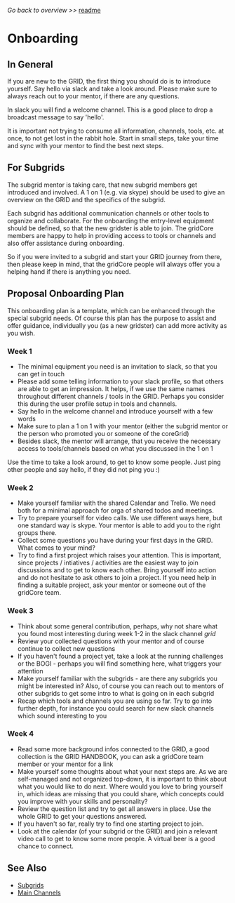 _Go back to overview >>_ [readme](../README.md)

# Onboarding


## In General

If you are new to the GRID, the first thing you should do is to introduce yourself.
Say hello via slack and take a look around. Please make sure to always reach out to your mentor, if there are any questions.

In slack you will find a welcome channel. This is a good place to drop a broadcast message to say 'hello'.

It is important not trying to consume all information, channels, tools, etc. at once, to not get lost in the rabbit hole.
Start in small steps, take your time and sync with your mentor to find the best next steps.


## For Subgrids

The subgrid mentor is taking care, that new subgrid members get introduced and involved.
A 1 on 1 (e.g. via skype) should be used to give an overview on the GRID and the specifics of the subgrid.

Each subgrid has additional communication channels or other tools to organize and collaborate.
For the onboarding the entry-level equipment should be defined, so that the new gridster is able to join.
The gridCore members are happy to help in providing access to tools or channels and also offer assistance during onboarding.

So if you were invited to a subgrid and start your GRID journey from there, then please keep in mind, that the gridCore people will always offer you a helping hand if there is anything you need. 


## Proposal Onboarding Plan

This onboarding plan is a template, which can be enhanced through the special subgrid needs.
Of course this plan has the purpose to assist and offer guidance, individually you (as a new gridster) can add more activity as you wish.

### Week 1

- The minimal equipment you need is an invitation to slack, so that you can get in touch 
- Please add some telling information to your slack profile, so that others are able to get an impression. It helps, if we use the same names throughout different channels / tools in the GRID. Perhaps you consider this during the user profile setup in tools and channels. 
- Say hello in the welcome channel and introduce yourself with a few words
- Make sure to plan a 1 on 1 with your mentor (either the subgrid mentor or the person who promoted you or someone of the coreGrid)
- Besides slack, the mentor will arrange, that you receive the necessary access to tools/channels based on what you discussed in the 1 on 1

Use the time to take a look around, to get to know some people. Just ping other people and say hello, if they did not ping you :)


### Week 2

- Make yourself familiar with the shared Calendar and Trello. We need both for a minimal approach for orga of shared todos and meetings.
- Try to prepare yourself for video calls. We use different ways here, but one standard way is skype. Your mentor is able to add you to the right groups there.
- Collect some questions you have during your first days in the GRID. What comes to your mind?
- Try to find a first project which raises your attention. This is important, since projects / intiatives / activities are the easiest way to join discussions and to get to know each other. Bring yourself into action and do not hesitate to ask others to join a project. If you need help in finding a suitable project, ask your mentor or someone out of the gridCore team.

### Week 3

- Think about some general contribution, perhaps, why not share what you found most interesting during week 1-2 in the slack channel _grid_
- Review your collected questions with your mentor and of course continue to collect new questions
- If you haven't found a project yet, take a look at the running challenges or the BOGI - perhaps you will find something here, what triggers your attention
- Make yourself familiar with the subgrids - are there any subgrids you might be interested in? Also, of course you can reach out to mentors of other subgrids to get some intro to what is going on in each subgrid
- Recap which tools and channels you are using so far. Try to go into further depth, for instance you could search for new slack channels which sound interesting to you 

### Week 4

- Read some more background infos connected to the GRID, a good collection is the GRID HANDBOOK, you can ask a gridCore team member or your mentor for a link
- Make yourself some thoughts about what your next steps are. As we are self-managed and not organized top-down, it is important to think about what you would like to do next. Where would you love to bring yourself in, which ideas are missing that you could share, which concepts could you improve with your skills and personality?
- Review the question list and try to get all answers in place. Use the whole GRID to get your questions answered.
- If you haven't so far, really try to find one starting project to join.
- Look at the calendar (of your subgrid or the GRID) and join a relevant video call to get to know some more people. A virtual beer is a good chance to connect.


## See Also

* [Subgrids](../gridMechanics/subgrids.md)
* [Main Channels](../collaborationStack/mainChannels.md)